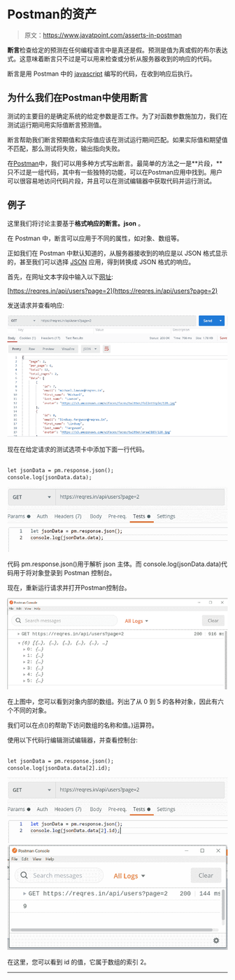 # Postman的资产

> 原文：<https://www.javatpoint.com/asserts-in-postman>

**断言**检查给定的预测在任何编程语言中是真还是假。预测是值为真或假的布尔表达式。这意味着断言只不过是可以用来检查或分析从服务器收到的响应的代码。

断言是用 Postman 中的 [javascript](https://www.javatpoint.com/javascript-tutorial) 编写的代码，在收到响应后执行。

## 为什么我们在Postman中使用断言

测试的主要目的是确定系统的给定参数是否工作。为了对函数参数施加力，我们在测试运行期间用实际值断言预测值。

断言帮助我们断言预期值和实际值应该在测试运行期间匹配。如果实际值和期望值不匹配，那么测试将失败，输出指向失败。

在[Postman](https://www.javatpoint.com/postman)中，我们可以用多种方式写出断言。最简单的方法之一是**片段，**只不过是一组代码，其中有一些独特的功能，可以在Postman应用中找到。用户可以很容易地访问代码片段，并且可以在测试编辑器中获取代码并运行测试。

## 例子

这里我们将讨论主要基于**格式响应的断言。json** 。

在 Postman 中，断言可以应用于不同的属性，如对象、数组等。

正如我们在 Postman 中默认知道的，从服务器接收到的响应是以 JSON 格式显示的，甚至我们可以选择 [JSON](https://www.javatpoint.com/json-tutorial) 应用，得到转换成 JSON 格式的响应。

首先，在网址文本字段中输入以下[网址](https://www.javatpoint.com/url-full-form):

[https://reqres.in/api/users?page=2](https://reqres.in/api/users?page=2)

发送请求并查看响应:

![Asserts in Postman](img/0673dad450df0e35e9a6e4f929938e16.png)

现在在给定请求的测试选项卡中添加下面一行代码。

```

let jsonData = pm.response.json();
console.log(jsonData.data);

```

![Asserts in Postman](img/559ab271263be7493dac21e273580dd0.png)

代码 pm.response.json()用于解析 json 主体。而 console.log(jsonData.data)代码用于将对象登录到 Postman 控制台。

现在，重新运行请求并打开Postman控制台。

![Asserts in Postman](img/9b9a3c266a31a088c7b612e1436cb802.png)

在上图中，您可以看到对象内部的数组。列出了从 0 到 5 的各种对象，因此有六个不同的对象。

我们可以在点()的帮助下访问数组的名称和值。)运算符。

使用以下代码行编辑测试编辑器，并查看控制台:

```

let jsonData = pm.response.json();
console.log(jsonData.data[2].id);

```

![Asserts in Postman](img/2ba45b3e4bbda586c52889b74831fc67.png)
![Asserts in Postman](img/ccced5c5bb7cc116b031c3e225f22b7e.png)

在这里，您可以看到 id 的值，它属于数组的索引 2。

* * *